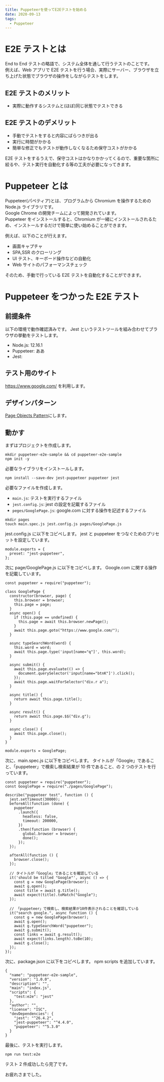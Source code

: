 ```yaml
---
title: Puppeteerを使ってE2Eテストを始める
date: 2020-09-13
tags:
  - Puppeteer
---
```


# E2E テストとは

End to End テストの略語で、システム全体を通して行うテストのことです。  
例えば、Web アプリで E2E テストを行う場合、実際にサーバー、ブラウザを立ち上げた状態でブラウザの操作をしながらテストをします。

## E2E テストのメリット

- 実際に動作するシステムと(ほぼ)同じ状態でテストできる

## E2E テストのデメリット

- 手動でテストをすると内容にばらつきが出る
- 実行に時間がかかる
- 簡単な修正でもテストが動作しなくなるため保守コストがかかる

E2E テストをするうえで、保守コストはかなりかかってくるので、重要な箇所に絞るや、テスト実行を自動化する等の工夫が必要になってきます。

# Puppeteer とは

Puppeteer(パペティア)とは、プログラムから Chromium を操作するための Node.js ライブラリです。  
Google Chrome の開発チームによって開発されています。  
Puppeteer をインストールすると、Chromium が一緒にインストールされるため、インストールするだけで簡単に使い始めることができます。

例えば、以下のことが行えます。

- 画面キャプチャ
- SPA,SSR のクローリング
- UI テスト、キーボード操作などの自動化
- Web サイトのパフォーマンスチェック

そのため、手動で行っている E2E テストを自動化することができます。

# Puppeteer をつかった E2E テスト

## 前提条件

以下の環境で動作確認済みです。
Jest というテストツールを組み合わせてブラウザの挙動をテストします。

- Node.js: 12.16.1
- Puppeteer: ああ
- Jest:

## テスト用のサイト

https://www.google.com/ を利用します。

## デザインパターン

[Page Objects Pattern](https://github.com/SeleniumHQ/selenium/wiki/PageObjects)にします。

## 動かす

まずはプロジェクトを作成します。

```
mkdir puppeteer-e2e-sample && cd puppeteer-e2e-sample
npm init -y
```

必要なライブラリをインストールします。

```
npm install --save-dev jest-puppeteer puppeteer jest
```

必要なファイルを作成します。

- `main.js`: テストを実行するファイル
- `jest.config.js`: jest の設定を記載するファイル
- `peges/GooglePage.js`: google.com に対する操作を記述するファイル

```
mkdir pages
touch main.spec.js jest.config.js pages/GooglePage.js
```

jest.config.js に以下をコピペします。
jest と puppeteer をつなぐためのプリセットを設定しています。

```
module.exports = {
  preset: "jest-puppeteer",
};
```

次に page/GooglePage.js に以下をコピペします。
Google.com に関する操作を記載しています。

```
const puppeteer = require("puppeteer");

class GooglePage {
  constructor(browser, page) {
    this.browser = browser;
    this.page = page;
  }
  async open() {
    if (this.page == undefined) {
      this.page = await this.browser.newPage();
    }
    await this.page.goto("https://www.google.com/");
  }

  async typeSearchWord(word) {
    this.word = word;
    await this.page.type('input[name="q"]', this.word);
  }

  async submit() {
    await this.page.evaluate(() => {
      document.querySelector('input[name="btnK"]').click();
    });
    await this.page.waitForSelector("div.r a");
  }

  async title() {
    return await this.page.title();
  }

  async result() {
    return await this.page.$$("div.g");
  }

  async close() {
    await this.page.close();
  }
}

module.exports = GooglePage;
```

次に、main.spec.js に以下をコピペします。
タイトルが「Google」であること、「puppeteer」で検索し検索結果が 10 件であること、の 2 つのテストを行っています。

```
const puppeteer = require("puppeteer");
const GooglePage = require("./pages/GooglePage");

describe("puppeteer test", function () {
  jest.setTimeout(30000);
  beforeAll(function (done) {
    puppeteer
      .launch({
        headless: false,
        timeout: 200000,
      })
      .then(function (browser) {
        global.browser = browser;
        done();
      });
  });

  afterAll(function () {
    browser.close();
  });

  // タイトルが「Google」であることを確認している
  it('should be titled "Google"', async () => {
    const g = new GooglePage(browser);
    await g.open();
    const title = await g.title();
    await expect(title).toMatch("Google");
  });

  // 「puppeteer」で検索し、検索結果が10件表示されることを確認している
  it("search google.", async function () {
    const g = new GooglePage(browser);
    await g.open();
    await g.typeSearchWord("puppeteer");
    await g.submit();
    const links = await g.result();
    await expect(links.length).toBe(10);
    await g.close();
  });
});
```

次に、package.json に以下をコピペします。
npm scripts を追加しています。

```
{
  "name": "puppeteer-e2e-sample",
  "version": "1.0.0",
  "description": "",
  "main": "index.js",
  "scripts": {
    "test:e2e": "jest"
  },
  "author": "",
  "license": "ISC",
  "devDependencies": {
    "jest": "^26.4.2",
    "jest-puppeteer": "^4.4.0",
    "puppeteer": "^5.3.0"
  }
}
```

最後に、テストを実行します。

```
npm run test:e2e
```

テスト 2 件成功したら完了です。

お疲れさまでした。
